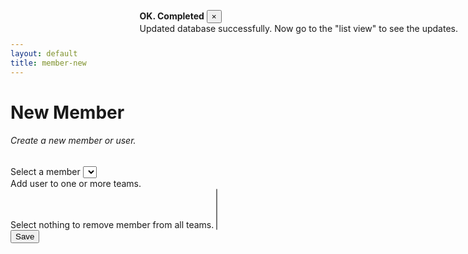 ```yaml
---
layout: default
title: member-new
---
```

<head>
<!-- Required for multi-select drop down -->
<link rel="stylesheet" href="https://cdn.jsdelivr.net/npm/bootstrap-select@1.13.14/dist/css/bootstrap-select.min.css">

<!-- <a href="/sb-admin-jekyll/docs/services/events/" role="button" class="btn btn-success btn-large">< Back to Events</a> -->
<script src="/functions/airtable-add-members.js"></script>
</head>

<div class="toast" data-autohide="false"  aria-live="assertive" aria-atomic="true" data-delay="4000" style="position: absolute; top: 1rem; right: 1rem;">
  <div class="toast-header">
    <strong class="mr-auto text-primary">OK. Completed</strong>
    <!-- <small>OK</small> -->
    <button type="button" class="ml-2 mb-1 close" data-dismiss="toast">&times;</button>
  </div>
  <div class="toast-body">
    Updated database successfully. Now go to the "list view" to see the updates.

  </div>
</div>


<!-- <div class="toast" data-autohide="false"  aria-live="assertive" aria-atomic="true" data-delay="4000" style="position: absolute; top: 1rem; right: 1rem;">
  <div class="toast-header">
    <strong class="mr-auto text-primary">ERROR. Failed</strong>
    <small>OK</small>
    <button type="button" class="ml-2 mb-1 close" data-dismiss="toast">&times;</button>
  </div>
  <div class="toast-body">
    Try again or try later.
  </div>
</div> -->


<h1>New Member</h1>

<div>
    <form id="makeNewMember">
        <div class="card shadow mb-4">
            <div class="card-header py-3">
                <h6 class="m-0 font-weight-bold text-primary">Create a new member or user.</h6>
            </div>
            <div class="card-body">
                <!-- <div class="form-group">
                    <label for="alias">Select an alias / username</label>
                    <input class="form-control" type="text" id="alias" name="alias" required
                    minlength="3" maxlength="50" size="40">
                </div> -->
            <!--
                <div class="form-group">
                    <label for="first_name">Enter real first name only</label>
                    <input class="form-control" type="text" id="first_name" name="first_name" required
                    minlength="4" maxlength="50" size="40">
                </div>
                  <div class="form-group">
                    <label for="email">Enter working email</label>
                    <input class="form-control" type="email" id="email" name="email" required
                    minlength="4" maxlength="120" size="40">
                </div> -->
                <div class="form-group">   
                    <label for="author">Select a member</label>            
                    <select name="author[]" id="author" class="selectpicker w-100">
                    </select>
                 </div>
                 <div class="form-group">   
                  <label for="team">Add user to one or more teams. <br>Select nothing to remove member from all teams.</label>            
                    <select name="team[]" id="team" class="selectpicker w-100" multiple>
                    </select>
                 </div>
            </div>
            <div>
                <button class="btn btn-primary btn-block" type="submit" id="submitForm">Save</button>
            </div>
        </div>
    </form>
</div>




<script>
    //As now using Google firstore for auth, this simply links Airtable user to a team in airtable.

    $('form').on('submit', function (event) {
        event.preventDefault()
        memberNew();
    });

    // async function memberNew(){
    //     // var firstName = $('#first_name').val(); //document.getElementById("first_name").value;
    //     // var email = $('#email').val();
    //     let userId = $('#author').val();
    //     let team  = $('#team').val();

    //     console.log("ALIAS /USER ID: ", userId);
    //     console.log("TEAM: ", team);

    //     //console.log("ID OF USER AND TEAM: ", alias_id);
    //     //const items = await memberNewData(alias, firstName, email, team);
        
    //     let data = {
    //         fields: 
    //         {
    //             // first_name: firstName, 
    //             // email: email,
    //             userId: userId,
    //             Team: team
    //         }
    //     }

    //     //let data = "Hi there";
    //     console.log("DATA OUT PRE: ", data);

    //     //FAILED. TO HARD AS FUNCTIONS DEBUG IS DOWN ON NETLIFY.
    //     // axios.post('https://myeventus.netlify.app/.netlify/functions/airtable-add-members', data)
    //     // .then(res => {
    //     //     let data = res.data;
    //     //     console.log("RESPONSE FROM LAMBDA: ", data);
    //     // })
    //     // .catch(err => {
    //     //     console.log("err", err);
    //     // })

    //     const axiosAirTableConfig = {
    //         headers: {
    //             'Authorization': 'Bearer keysXtWsXZz4g68dA', //Airtable
    //             'Content-Type': 'application/json'
    //         }
    //     };

    //     const iduser = data.fields.userId;
    //     delete data.fields.userId;
    //     console.log("DATA OUT POST: ", data);

    //     axios.patch(`https://api.airtable.com/v0/appNBMp3C4tRCcJFy/Who/${iduser}`, data, axiosAirTableConfig)
    //     .then(res => {
    //         let data = res.data;
    //         console.log("RESPONSE FROM LAMBDA: ", data);
    //         $('.toast').toast('show');
    //     })
    //     .catch(err => {
    //         console.log("err", err);
    //     })


    //     //Clear fields in form.
    //     // $('#first_name').val("");
    //     // $('#email').val("");
    //     $('#alias').val("");
    //     $('#team').val("");
    //     //$(".selectpicker").selectpicker("refresh");
    //  }

    //VERSION 2 - TO BYPASS NETLIFY.
    async function memberNew(){
        const userId = $('#author').val();
        const team  = $('#team').val();

        let data = {
            fields: 
            {
                userId: userId,
                Team: team
            }
        }
        const resp = await memberRelateData(data);
        console.log("RESP MEMBER RELATE AXIOS: ", resp);

        // toastr.options = {
        //     "closeButton": true, // true/false
        //     "debug": false, // true/false
        //     "newestOnTop": false, // true/false
        //     "progressBar": false, // true/false
        //     "positionClass": "md-toast-top-right", // md-toast-top-right / md-toast-top-left / md-toast-bottom-right
        //     "preventDuplicates": false,
        //     "onclick": null,
        //     "showDuration": "300", // in milliseconds
        //     "hideDuration": "1000", // in milliseconds
        //     "timeOut": "5000", // in milliseconds
        //     "extendedTimeOut": "1000", // in milliseconds
        //     "showEasing": "swing",
        //     "hideEasing": "linear",
        //     "showMethod": "fadeIn",
        //     "hideMethod": "fadeOut"
        //     }
            $('.toast').toast('show');
        // Display a success toast, with a title
        //toastr.success('Have fun storming the castle!', 'Miracle Max Says')


        $('#author').val("");
        //$('#team').val("");
    }


    async function getMembersList(){
        let ddAuthor = $('#author');
        ddAuthor.empty();
        ddAuthor.prop('selectedIndex', 0);

        //const data = await membersList();
        //async function getMembersViaFunctions(){
            axios.get('https://myeventus.netlify.app/.netlify/functions/airtable-list-members')
            .then(res => {
                let data = res.data;
                console.log("MEMBERS: ", data);
                data.map(function(data2){
                    let id = data2.id;
                    let title = data2.fields.Alias
                    ddAuthor.append($('<option></option>').attr('value', id).text(title));
                    $(".selectpicker").selectpicker("refresh");
                });
            })
            .catch(err => {
                console.log("err", err);
            })
        //};

        // data.map(function(data2){
        //     let id = data2.id;
        //     let title = data2.fields.Alias
        //     ddAuthor.append($('<option></option>').attr('value', id).text(title));
        //     $(".selectpicker").selectpicker("refresh");
        // });
    }


    async function getTeamsList(){
        let ddTeam = $('#team');
        ddTeam.empty();
        ddTeam.prop('selectedIndex', 0);

        //const data = await teamsList();

        ////async function getTeamsViaFunctions(){
            axios.get('https://myeventus.netlify.app/.netlify/functions/airtable-list-teams')
            .then(res => {
                let data = res.data;
                console.log("TEAMS: ", data);
                data.map(function(data2){
                    let id = data2.id;
                    let title = data2.fields.Title
                    ddTeam.append($('<option></option>').attr('value', id).text(title));
                    $(".selectpicker").selectpicker("refresh");
                });
            })
            .catch(err => {
                console.log("err", err);
            })
        ////};

        //---------WITHOUT NETLIFY-------------
        // const restHeader = {
        //     //'Authorization':'Bearer keysXtWsXZz4g68dA',
        //     'Content-Type':'application/json'
        // }

        // $.ajax({
        //     url: 'https://myeventus.netlify.app/.netlify/functions/airtable-list-teams',
        //     headers: restHeader
        //     })
        //     .then(res => { 
        //         let data = res.data;
                
        //         data.map(function(data2){
        //             let id = data2.id;
        //             let title = data2.fields.Title;
        //             ddTeam.append($('<option></option>').attr('value', id).text(title));
        //             $(".selectpicker").selectpicker("refresh");
        //         })
        //     })
        //     .catch(err => {
        //         console.log("ERROR: ", err);
        //     })
        //----------------------------------------

        // data.map(function(data2){
        //     let id = data2.id;
        //     let title = data2.fields.Title
        //     ddTeam.append($('<option></option>').attr('value', id).text(title));
        //     $(".selectpicker").selectpicker("refresh");
        // });
    }


$(document).ready(function() {
   
    getMembersList();
    getTeamsList();

        // function getTeam(){
        //     $.ajax({
        //         url: 'https://api.airtable.com/v0/appNBMp3C4tRCcJFy/Team',
        //         headers: restHeader,
        //         })
        //         .then(function(fromAPI){ 
        //             let data = fromAPI.records;
        //             console.log("Teams: ", data);
        //             data.map(function(data2){
        //                 let id = data2.id;
        //                 let title = data2.fields.Title
        //             ddTeam.append($('<option></option>').attr('value', id).text(title));
        //             $(".selectpicker").selectpicker("refresh");
        //         }); // let data = {
        //     // first_name: firstName, 
        //     // email: email,
        //     alias: alias,
        //     team: team
        // }
});
</script>


<!-- Required for multi-select drop down -->
<script src="https://cdn.jsdelivr.net/npm/bootstrap-select@1.13.14/dist/js/bootstrap-select.min.js"></script>
